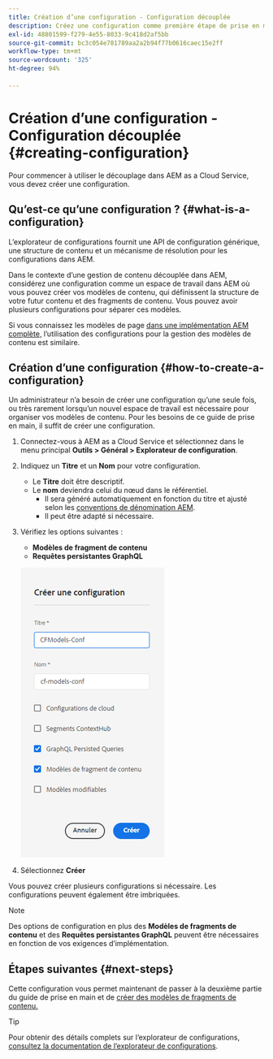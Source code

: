 ```yaml
---
title: Création d’une configuration - Configuration découplée
description: Créez une configuration comme première étape de prise en main d’AEM as a Cloud Service en mode découplé.
exl-id: 48801599-f279-4e55-8033-9c418d2af5bb
source-git-commit: bc3c054e781789aa2a2b94f77b0616caec15e2ff
workflow-type: tm+mt
source-wordcount: '325'
ht-degree: 94%

---
```


# Création d’une configuration - Configuration découplée {#creating-configuration}

Pour commencer à utiliser le découplage dans AEM as a Cloud Service, vous devez créer une configuration.

## Qu’est-ce qu’une configuration ?  {#what-is-a-configuration}

L’explorateur de configurations fournit une API de configuration générique, une structure de contenu et un mécanisme de résolution pour les configurations dans AEM.

Dans le contexte d’une gestion de contenu découplée dans AEM, considérez une configuration comme un espace de travail dans AEM où vous pouvez créer vos modèles de contenu, qui définissent la structure de votre futur contenu et des fragments de contenu. Vous pouvez avoir plusieurs configurations pour séparer ces modèles.

Si vous connaissez les modèles de page [dans une implémentation AEM complète,](/help/sites-cloud/authoring/features/templates.md) l’utilisation des configurations pour la gestion des modèles de contenu est similaire.

## Création d’une configuration {#how-to-create-a-configuration}

Un administrateur n’a besoin de créer une configuration qu’une seule fois, ou très rarement lorsqu’un nouvel espace de travail est nécessaire pour organiser vos modèles de contenu. Pour les besoins de ce guide de prise en main, il suffit de créer une configuration.

1. Connectez-vous à AEM as a Cloud Service et sélectionnez dans le menu principal **Outils > Général > Explorateur de configuration**.
1. Indiquez un **Titre** et un **Nom** pour votre configuration.
   * Le **Titre** doit être descriptif.
   * Le **nom** deviendra celui du nœud dans le référentiel.
      * Il sera généré automatiquement en fonction du titre et ajusté selon les [conventions de dénomination AEM](/help/implementing/developing/introduction/naming-conventions.md).
      * Il peut être adapté si nécessaire.
1. Vérifiez les options suivantes :
   * **Modèles de fragment de contenu**
   * **Requêtes persistantes GraphQL**

   ![Création d’une configuration](../assets/create-configuration.png)

1. Sélectionnez **Créer**

Vous pouvez créer plusieurs configurations si nécessaire. Les configurations peuvent également être imbriquées.

>[!NOTE]
>
>Des options de configuration en plus des **Modèles de fragments de contenu** et des **Requêtes persistantes GraphQL** peuvent être nécessaires en fonction de vos exigences d’implémentation.

## Étapes suivantes {#next-steps}

Cette configuration vous permet maintenant de passer à la deuxième partie du guide de prise en main et de [créer des modèles de fragments de contenu.](create-content-model.md)

>[!TIP]
>
>Pour obtenir des détails complets sur l’explorateur de configurations, [consultez la documentation de l’explorateur de configurations](/help/implementing/developing/introduction/configurations.md).
